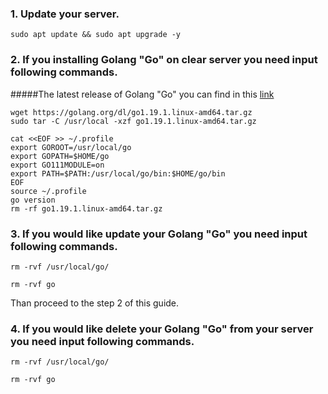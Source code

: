 ### 1. Update your server.

```
sudo apt update && sudo apt upgrade -y
```

### 2. If you installing Golang "Go" on clear server you need input following commands.
#####The latest release of Golang "Go" you can find in this [link](https://go.dev/dl/)

```
wget https://golang.org/dl/go1.19.1.linux-amd64.tar.gz
sudo tar -C /usr/local -xzf go1.19.1.linux-amd64.tar.gz
```

```
cat <<EOF >> ~/.profile
export GOROOT=/usr/local/go
export GOPATH=$HOME/go
export GO111MODULE=on
export PATH=$PATH:/usr/local/go/bin:$HOME/go/bin
EOF
source ~/.profile
go version
rm -rf go1.19.1.linux-amd64.tar.gz
```

### 3. If you would like update your Golang "Go" you need input following commands.

```
rm -rvf /usr/local/go/
```

```
rm -rvf go
```

Than proceed to the step 2 of this guide.

### 4. If you would like delete your Golang "Go" from your server you need input following commands.

```
rm -rvf /usr/local/go/
```

```
rm -rvf go
```

